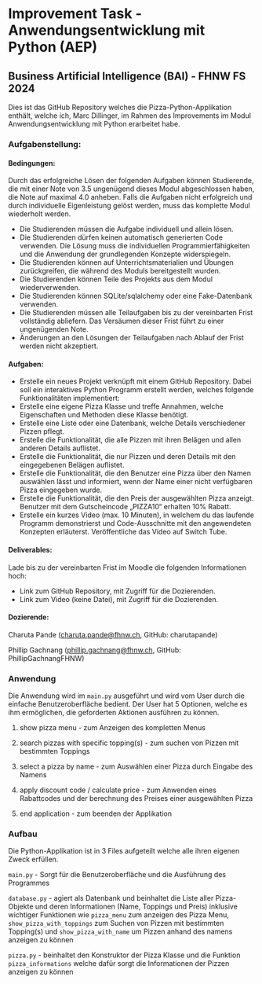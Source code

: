 # Improvement Task - Anwendungsentwicklung mit Python (AEP)

## Business Artificial Intelligence (BAI) - FHNW FS 2024

Dies ist das GitHub Repository welches die Pizza-Python-Applikation enthält, welche ich, Marc Dillinger, im Rahmen des Improvements im Modul Anwendungsentwicklung mit Python erarbeitet habe. 

### Aufgabenstellung: 

#### Bedingungen: 

Durch das erfolgreiche Lösen der folgenden Aufgaben können Studierende, die mit einer Note von 3.5 ungenügend dieses Modul abgeschlossen haben, die Note auf maximal 4.0 anheben. Falls die Aufgaben nicht erfolgreich und durch individuelle Eigenleistung gelöst werden, muss das komplette Modul wiederholt werden.

- Die Studierenden müssen die Aufgabe individuell und allein lösen.
- Die Studierenden dürfen keinen automatisch generierten Code verwenden. Die Lösung muss die individuellen Programmierfähigkeiten und die Anwendung der grundlegenden Konzepte widerspiegeln.
- Die Studierenden können auf Unterrichtsmaterialien und Übungen zurückgreifen, die während des Moduls bereitgestellt wurden.
- Die Studierenden können Teile des Projekts aus dem Modul wiederverwenden.
- Die Studierenden können SQLite/sqlalchemy oder eine Fake-Datenbank verwenden.
- Die Studierenden müssen alle Teilaufgaben bis zu der vereinbarten Frist vollständig abliefern. Das Versäumen dieser Frist führt zu einer ungenügenden Note.
- Änderungen an den Lösungen der Teilaufgaben nach Ablauf der Frist werden nicht akzeptiert.

#### Aufgaben:

- Erstelle ein neues Projekt verknüpft mit einem GitHub Repository. Dabei soll ein interaktives Python Programm erstellt werden, welches folgende Funktionalitäten implementiert:
- Erstelle eine eigene Pizza Klasse und treffe Annahmen, welche Eigenschaften und Methoden diese Klasse benötigt.
- Erstelle eine Liste oder eine Datenbank, welche Details verschiedener Pizzen pflegt.
- Erstelle die Funktionalität, die alle Pizzen mit ihren Belägen und allen anderen Details auflistet.
- Erstelle die Funktionalität, die nur Pizzen und deren Details mit den eingegebenen Belägen auflistet.
- Erstelle die Funktionalität, die den Benutzer eine Pizza über den Namen auswählen lässt und informiert, wenn der Name einer nicht verfügbaren Pizza eingegeben wurde.
- Erstelle die Funktionalität, die den Preis der ausgewählten Pizza anzeigt. Benutzer mit dem Gutscheincode „PIZZA10“ erhalten 10% Rabatt.
- Erstelle ein kurzes Video (max. 10 Minuten), in welchem du das laufende Programm demonstrierst und Code-Ausschnitte mit den angewendeten Konzepten erläuterst. Veröffentliche das Video auf Switch Tube.

#### Deliverables: 

Lade bis zu der vereinbarten Frist im Moodle die folgenden Informationen hoch:

- Link zum GitHub Repository, mit Zugriff für die Dozierenden.
- Link zum Video (keine Datei), mit Zugriff für die Dozierenden.

#### Dozierende:

Charuta Pande (charuta.pande@fhnw.ch, GitHub: charutapande)

Phillip Gachnang (phillip.gachnang@fhnw.ch, GitHub: PhillipGachnangFHNW)

### Anwendung

Die Anwendung wird im `main.py` ausgeführt und wird vom User durch die einfache Benutzeroberfläche bedient.
Der User hat 5 Optionen, welche es ihm ermöglichen, die geforderten Aktionen ausführen zu können.

1. show pizza menu - zum Anzeigen des kompletten Menus

2. search pizzas with specific topping(s) - zum suchen von Pizzen mit bestimmten Toppings

3. select a pizza by name - zum Auswählen einer Pizza durch Eingabe des Namens

4. apply discount code / calculate price - zum Anwenden eines Rabattcodes und der berechnung des Preises einer ausgewählten Pizza

5. end application - zum beenden der Applikation

### Aufbau 

Die Python-Applikation ist in 3 Files aufgeteilt welche alle ihren eigenen Zweck erfüllen.

`main.py` - Sorgt für die Benutzeroberfläche und die Ausführung des Programmes

`database.py` - agiert als Datenbank und beinhaltet die Liste aller Pizza-Objekte und deren Informationen (Name, Toppings und Preis) inklusive wichtiger Funktionen wie `pizza_menu` zum anzeigen des Pizza Menu, `show_pizza_with_toppings` zum Suchen von Pizzen mit bestimmten Topping(s) und `show_pizza_with_name` um Pizzen anhand des namens anzeigen zu können

`pizza.py` - beinhaltet den Konstruktor der Pizza Klasse und die Funktion `pizza_informations` welche dafür sorgt die Informationen der Pizzen anzeigen zu können